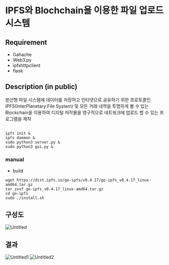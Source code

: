 # IPFS와 Blochchain을 이용한 파일 업로드 시스템
## Requirement
- Gahache
- Web3.py
- ipfshttpclient
- flask

## Description (in public)

분산형 파일 시스템에 데이터를 저장하고 인터넷으로 공유하기 위한 프로토콜인 IPFS(InterPlanetary File System) 및 모든 거래 내역을 투명하게 볼 수 있는 Blockchain을 이용하여 디지털 저작물을 영구적으로 네트워크에 업로드 할 수 있는 프로그램을 제작

##
```
ipfs init &
ipfs daemon &
sudo python3 server.py &
sudo python3 gui.py &
```

### manual
 - build
```
wget https://dist.ipfs.io/go-ipfs/v0.4.17/go-ipfs_v0.4.17_linux-amd64.tar.gz
tar zxvf go-ipfs_v0.4.17_linux-amd64.tar.gz
cd go-ipfs
sudo ./install.sh
```

## 구성도
![Untitled](https://user-images.githubusercontent.com/23713051/147915276-237ae6ae-6ffc-4fb2-9187-61d9e69ee768.png)

## 결과
![Untitled1](https://user-images.githubusercontent.com/23713051/147915322-249b0b9a-69ff-454f-8c3c-9c7af6fe31e5.png)
![Untitled2](https://user-images.githubusercontent.com/23713051/147915328-624b5961-930e-4764-9395-81e8714514e9.png)


